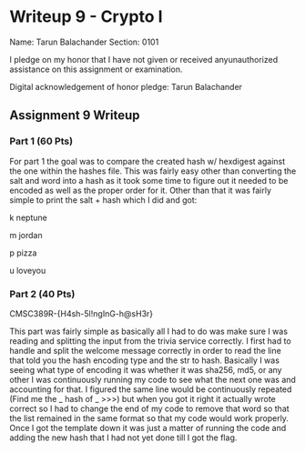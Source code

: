 Writeup 9 - Crypto I
=====

Name: Tarun Balachander
Section: 0101

I pledge on my honor that I have not given or received anyunauthorized assistance on this assignment or examination.

Digital acknowledgement of honor pledge: Tarun Balachander

## Assignment 9 Writeup

### Part 1 (60 Pts)

For part 1 the goal was to compare the created hash w/ hexdigest against the one within the hashes file. This was fairly easy other than converting the salt and word into a hash as it took some time to figure out it needed to be encoded as well as the proper order for it. Other than that it was fairly simple to print the salt + hash which I did and got:

k neptune

m jordan

p pizza

u loveyou


### Part 2 (40 Pts)

CMSC389R-{H4sh-5l!ngInG-h@sH3r}

This part was fairly simple as basically all I had to do was make sure I was reading and splitting the input from the trivia service correctly. I first had to handle and split the welcome message correctly in order to read the line that told you the hash encoding type and the str to hash. Basically I was seeing what type of encoding it was whether it was sha256, md5, or any other I was continuously running my code to see what the next one was and accounting for that. I figured the same line would be continuously repeated (Find me the _ hash of _ >>>) but when you got it right it actually wrote correct so I had to change the end of my code to remove that word so that the list remained in the same format so that my code would work properly. Once I got the template down it was just a matter of running the code and adding the new hash that I had not yet done till I got the flag. 
